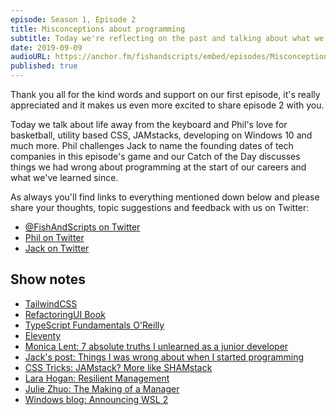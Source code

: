 ```yaml
---
episode: Season 1, Episode 2
title: Misconceptions about programming
subtitle: Today we're reflecting on the past and talking about what we've learned and how we've grown as developers since starting our careers.
date: 2019-09-09
audioURL: https://anchor.fm/fishandscripts/embed/episodes/Misconceptions-about-programming-e59fom
published: true
---
```


Thank you all for the kind words and support on our first episode, it's really appreciated and it makes us even more excited to share episode 2 with you.

Today we talk about life away from the keyboard and Phil's love for basketball, utility based CSS, JAMstacks, developing on Windows 10 and much more. Phil challenges Jack to name the founding dates of tech companies in this episode's game and our Catch of the Day discusses things we had wrong about programming at the start of our careers and what we've learned since.

As always you'll find links to everything mentioned down below and please share your thoughts, topic suggestions and feedback with us on Twitter:

- [@FishAndScripts on Twitter](https://twitter.com/fishandscripts)
- [Phil on Twitter](https://twitter.com/philhawksworth)
- [Jack on Twitter](https://twitter.com/jack_franklin)

## Show notes

- [TailwindCSS](https://tailwindcss.com/)
- [RefactoringUI Book](https://refactoringui.com/book/)
- [TypeScript Fundamentals O'Reilly](http://shop.oreilly.com/product/0636920158059.do)
- [Eleventy](https://www.11ty.io/docs/)
- [Monica Lent: 7 absolute truths I unlearned as a junior developer](https://monicalent.com/blog/2019/06/03/absolute-truths-unlearned-as-junior-developer/)
- [Jack's post: Things I was wrong about when I started programming](https://javascriptplayground.com/things-i-was-wrong-about-javascript/)
- [CSS Tricks: JAMstack? More like SHAMstack](https://css-tricks.com/jamstack-more-like-shamstack/)
- [Lara Hogan: Resilient Management](https://resilient-management.com/)
- [Julie Zhuo: The Making of a Manager](https://www.amazon.co.uk/Making-Manager-What-Everyone-Looks/dp/0753552892/ref=sr_1_fkmr0_1?keywords=becoming+a+manager+julie+zhuo&qid=1560241514&s=gateway&sr=8-1-fkmr0)
- [Windows blog: Announcing WSL 2](https://devblogs.microsoft.com/commandline/announcing-wsl-2/)
